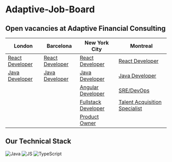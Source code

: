 # Adaptive-Job-Board
## Open vacancies at Adaptive Financial Consulting ##

| London  | Barcelona | New York City | Montreal |
| ------------- | ------------- | ------------- | ------------- |
| [React Developer](https://weareadaptive.com/careers/jobs/?job=3100169)  | [React Developer](https://weareadaptive.com/careers/jobs/?job=3388634)  | [React Developer](https://weareadaptive.com/careers/jobs/?job=3481569) | [React Developer](https://weareadaptive.com/careers/jobs/?job=3524790) |
| [Java Developer](https://weareadaptive.com/careers/jobs/?job=3388634)  | [Java Developer](https://weareadaptive.com/careers/jobs/?job=3100163)  | [Java Developer](https://weareadaptive.com/careers/jobs/?job=3100155) | [Java Developer](https://weareadaptive.com/careers/jobs/?job=2581405)
| | | [Angular Developer](https://weareadaptive.com/careers/jobs/?job=2750119) | [SRE/DevOps](https://weareadaptive.com/careers/jobs/?job=3426802) |
| | | [Fullstack Developer](https://weareadaptive.com/careers/jobs/?job=3242108) | [Talent Acquisition Specialist](https://weareadaptive.com/careers/jobs/?job=3459513) |
| | | [Product Owner](https://weareadaptive.com/careers/jobs/?job=3010569) |

## Our Technical Stack ##

![Java](https://i.blogs.es/8d2420/650_1000_java/1366_2000.png) ![JS](https://integraconsultores.es/wp-content/uploads/2018/07/kisspng-cascading-style-sheets-javascript-html-css3-jquery-logo-5ac78cfa148694.1772279515230271940841.jpg) ![TypeScript](https://upload.wikimedia.org/wikipedia/commons/thumb/4/4c/Typescript_logo_2020.svg/1200px-Typescript_logo_2020.svg.png)
